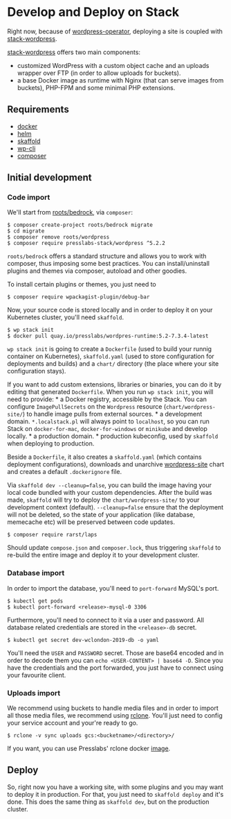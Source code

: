 # Develop and Deploy on Stack

Right now, because of [wordpress-operator](http://github.com/presslabs/wordpress-operator), deploying a site is coupled
with [stack-wordpress](https://github.com/presslabs/stack-wordpress).

[stack-wordpress](https://github.com/presslabs/stack-wordpress) offers two main components:
  * customized WordPress with a custom object cache and an uploads wrapper over FTP (in order to allow uploads for buckets).
  * a base Docker image as runtime with Nginx (that can serve images from buckets), PHP-FPM and some minimal PHP extensions.

## Requirements

* [docker](https://docs.docker.com/install/)
* [helm](https://github.com/helm/helm#install)
* [skaffold](https://github.com/GoogleContainerTools/skaffold#install)
* [wp-cli](https://wp-cli.org/#installing)
* [composer](https://getcomposer.org/doc/00-intro.md)

## Initial development

### Code import

We'll start from [roots/bedrock](https://github.com/roots/bedrock), via `composer`:

```console
$ composer create-project roots/bedrock migrate
$ cd migrate
$ composer remove roots/wordpress
$ composer require presslabs-stack/wordpress ^5.2.2
```

`roots/bedrock` offers a standard structure and allows you to work with composer, thus imposing some best practices.
You can install/uninstall plugins and themes via composer, autoload and other goodies.

To install certain plugins or themes, you just need to
```console
$ composer require wpackagist-plugin/debug-bar
```

Now, your source code is stored locally and in order to deploy it on your Kubernetes cluster, you'll need `skaffold`.

```console
$ wp stack init
$ docker pull quay.io/presslabs/wordpres-runtime:5.2-7.3.4-latest
```

`wp stack init` is going to create a `Dockerfile` (used to build your runnig container on Kubernetes), `skaffold.yaml` (used to
store configuration for deployments and builds) and a `chart/` directory (the place where your site configuration stays).

If you want to add custom extensions, libraries or binaries, you can do it by editing that generated `Dockerfile`.
When you run `wp stack init`, you will need to provide:
    * a Docker registry, accessible by the Stack. You can configure `ImagePullSecrets` on the `Wordpress` resource (`chart/wordpress-site/`) to handle image pulls from external sources.
    * a development domain. `*.localstack.pl` will always point to `localhost`, so you can run Stack on `docker-for-mac`,
       `docker-for-windows` or `minikube` and develop locally.
    * a production domain.
    * production kubeconfig, used by `skaffold` when deploying to production.

Beside a `Dockerfile`, it also creates a `skaffold.yaml` (which contains deployment configurations), downloads and unarchive
[wordpress-site](https://github.com/presslabs/stack/tree/master/charts/wordpress-site) chart and creates a default
`.dockerignore` file.

Via `skaffold dev --cleanup=false`, you can build the image having your local code bundled with your custom dependencies. After
the build was made, `skaffold` will try to deploy the `chart/wordpress-site/` to your development context (default).
`--cleanup=false` ensure that the deployment will not be deleted, so the state of your application (like database, memecache etc)
will be preserved between code updates.

```console
$ composer require rarst/laps
```

Should update `compose.json` and `composer.lock`, thus triggering `skaffold` to re-build the entire image and deploy it to your
development cluster.

### Database import

In order to import the database, you'll need to `port-forward` MySQL's port.
```console
$ kubectl get pods
$ kubectl port-forward <release>-mysql-0 3306
```

Furthermore, you'll need to connect to it via a user and password. All database related credentials are stored in the 
`<release>-db` secret.

```console
$ kubectl get secret dev-wclondon-2019-db -o yaml
```

You'll need the `USER` and `PASSWORD` secret. Those are base64 encoded and in order to decode them you can `echo <USER-CONTENT>
| base64 -D`. Since you have the credentials and the port forwarded, you just have to connect using your favourite client.

### Uploads import

We recommend using buckets to handle media files and in order to import all those media files, we recommend using [rclone](https://rclone.org/). You'll just need to config your service account and your're ready to go.
```console
$ rclone -v sync uploads gcs:<bucketname>/<directory>/
```

If you want, you can use Presslabs' rclone docker [image](https://github.com/presslabs/docker-rclone).

## Deploy

So, right now you have a working site, with some plugins and you may want to deploy it in production.
For that, you just need to `skaffold deploy` and it's done. This does the same thing as `skaffold dev`, but on the production
cluster.

